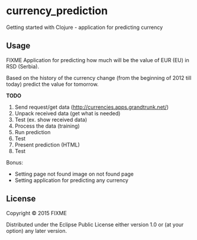# currency_prediction

Getting started with Clojure - application for predicting currency

## Usage

FIXME
Application for predicting how much will be the value of EUR (EU) in RSD (Serbia).

Based on the history of the currency change (from the beginning of 2012 till today) predict the value for tomorrow.

**TODO**

1. Send request/get data (http://currencies.apps.grandtrunk.net/)
2. Unpack received data (get what is needed)
3. Test (ex. show received data)
4. Process the data (training)
5. Run prediction
6. Test
7. Present prediction (HTML)
8. Test

Bonus:
- Setting page not found image on not found page
- Setting application for predicting any currency


## License

Copyright © 2015 FIXME

Distributed under the Eclipse Public License either version 1.0 or (at
your option) any later version.
